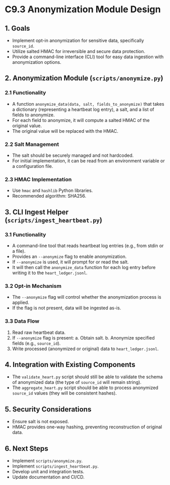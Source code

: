 # C9.3 Anonymization Module Design

## 1. Goals
- Implement opt-in anonymization for sensitive data, specifically `source_id`.
- Utilize salted HMAC for irreversible and secure data protection.
- Provide a command-line interface (CLI) tool for easy data ingestion with anonymization options.

## 2. Anonymization Module (`scripts/anonymize.py`)

### 2.1 Functionality
- A function `anonymize_data(data, salt, fields_to_anonymize)` that takes a dictionary (representing a heartbeat log entry), a salt, and a list of fields to anonymize.
- For each field to anonymize, it will compute a salted HMAC of the original value.
- The original value will be replaced with the HMAC.

### 2.2 Salt Management
- The salt should be securely managed and not hardcoded.
- For initial implementation, it can be read from an environment variable or a configuration file.

### 2.3 HMAC Implementation
- Use `hmac` and `hashlib` Python libraries.
- Recommended algorithm: SHA256.

## 3. CLI Ingest Helper (`scripts/ingest_heartbeat.py`)

### 3.1 Functionality
- A command-line tool that reads heartbeat log entries (e.g., from stdin or a file).
- Provides an `--anonymize` flag to enable anonymization.
- If `--anonymize` is used, it will prompt for or read the salt.
- It will then call the `anonymize_data` function for each log entry before writing it to the `heart_ledger.jsonl`.

### 3.2 Opt-in Mechanism
- The `--anonymize` flag will control whether the anonymization process is applied.
- If the flag is not present, data will be ingested as-is.

### 3.3 Data Flow
1. Read raw heartbeat data.
2. If `--anonymize` flag is present:
   a. Obtain salt.
   b. Anonymize specified fields (e.g., `source_id`).
3. Write processed (anonymized or original) data to `heart_ledger.jsonl`.

## 4. Integration with Existing Components
- The `validate_heart.py` script should still be able to validate the schema of anonymized data (the type of `source_id` will remain string).
- The `aggregate_heart.py` script should be able to process anonymized `source_id` values (they will be consistent hashes).

## 5. Security Considerations
- Ensure salt is not exposed.
- HMAC provides one-way hashing, preventing reconstruction of original data.

## 6. Next Steps
- Implement `scripts/anonymize.py`.
- Implement `scripts/ingest_heartbeat.py`.
- Develop unit and integration tests.
- Update documentation and CI/CD.

